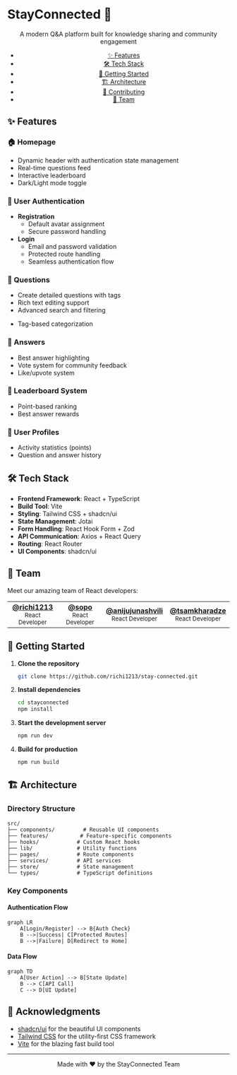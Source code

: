 # StayConnected 🌟

<div align="center">
  <p align="center">
    A modern Q&A platform built for knowledge sharing and community engagement
  </p>

  <nav>
    <ul>
      <li><a href="#features">✨ Features</a></li>
      <li><a href="#tech-stack">🛠 Tech Stack</a></li>
      <li><a href="#getting-started">🚀 Getting Started</a></li>
      <li><a href="#architecture">🏗 Architecture</a></li>
      <li><a href="#contributing">🤝 Contributing</a></li>
      <li><a href="#team">👥 Team</a></li>
    </ul>
  </nav>
</div>

## ✨ Features

### 🏠 Homepage

- Dynamic header with authentication state management
- Real-time questions feed
- Interactive leaderboard
- Dark/Light mode toggle

### 👤 User Authentication

- **Registration**
  - Default avatar assignment
  - Secure password handling
- **Login**
  - Email and password validation
  - Protected route handling
  - Seamless authentication flow

### 📝 Questions

- Create detailed questions with tags
- Rich text editing support
- Advanced search and filtering
<!-- - Sort by date, status, or answers -->
- Tag-based categorization

### 💬 Answers

- Best answer highlighting
- Vote system for community feedback
- Like/upvote system

### 👑 Leaderboard System

- Point-based ranking
- Best answer rewards
<!-- - Activity tracking -->

### 👤 User Profiles

- Activity statistics (points)
- Question and answer history

## 🛠 Tech Stack

- **Frontend Framework**: React + TypeScript
- **Build Tool**: Vite
- **Styling**: Tailwind CSS + shadcn/ui
- **State Management**: Jotai
- **Form Handling**: React Hook Form + Zod
- **API Communication**: Axios + React Query
- **Routing**: React Router
- **UI Components**: shadcn/ui

## 👥 Team

Meet our amazing team of React developers:

<table>
  <tr>
    <td align="center">
      <a href="https://github.com/richi1213">
        <b>@richi1213</b>
      </a>
      <br />
      <sub>React Developer</sub>
    </td>
    <td align="center">
      <a href="https://github.com/sopo">
        <b>@sopo</b>
      </a>
      <br />
      <sub>React Developer</sub>
    </td>
    <td align="center">
      <a href="https://github.com/anijujunashvili">
        <b>@anijujunashvili</b>
      </a>
      <br />
      <sub>React Developer</sub>
    </td>
    <td align="center">
      <a href="https://github.com/tsamkharadze">
        <b>@tsamkharadze</b>
      </a>
      <br />
      <sub>React Developer</sub>
    </td>
  </tr>
</table>

## 🚀 Getting Started

1. **Clone the repository**

   ```bash
   git clone https://github.com/richi1213/stay-connected.git

   ```

2. **Install dependencies**

   ```bash
   cd stayconnected
   npm install
   ```

3. **Start the development server**

   ```bash
   npm run dev
   ```

4. **Build for production**
   ```bash
   npm run build
   ```

## 🏗 Architecture

### Directory Structure

```
src/
├── components/         # Reusable UI components
├── features/          # Feature-specific components
├── hooks/            # Custom React hooks
├── lib/              # Utility functions
├── pages/            # Route components
├── services/         # API services
├── store/            # State management
└── types/            # TypeScript definitions
```

### Key Components

#### Authentication Flow

```mermaid
graph LR
    A[Login/Register] --> B{Auth Check}
    B -->|Success| C[Protected Routes]
    B -->|Failure| D[Redirect to Home]
```

#### Data Flow

```mermaid
graph TD
    A[User Action] --> B[State Update]
    B --> C[API Call]
    C --> D[UI Update]
```

## 🙏 Acknowledgments

- [shadcn/ui](https://ui.shadcn.com/) for the beautiful UI components
- [Tailwind CSS](https://tailwindcss.com/) for the utility-first CSS framework
- [Vite](https://vitejs.dev/) for the blazing fast build tool

---

<div align="center">
  Made with ❤️ by the StayConnected Team
</div>
